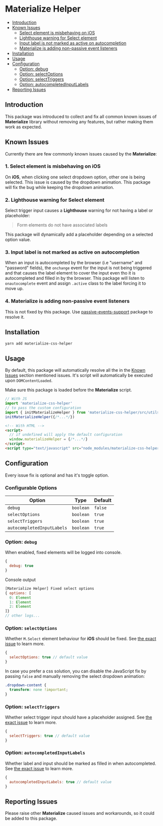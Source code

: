 # Materialize Helper

- [Introduction](#introduction)
- [Known Issues](#known-issues)
  - [Select element is misbehaving on iOS](#1-select-element-is-misbehaving-on-ios)
  - [Lighthouse warning for Select element](#2-lighthouse-warning-for-select-element)
  - [Input label is not marked as active on autocompletion](#3-input-label-is-not-marked-as-active-on-autocompletion)
  - [Materialize is adding non-passive event listeners](#4-materialize-is-adding-non-passive-event-listeners)
- [Installation](#installation)
- [Usage](#usage)
- [Configuration](#configuration)
  - [Option: debug](#option-debug)
  - [Option: selectOptions](#option-selectoptions)
  - [Option: selectTriggers](#option-selecttriggers)
  - [Option: autocompletedInputLabels](#option-autocompletedinputlabels)
- [Reporting Issues](#reporting-issues)

## Introduction

This package was introduced to collect and fix all common known issues of **Materialize** library without removing any features, but rather making them work as expected.

## Known Issues

Currently there are few commonly known issues caused by the **Materialize**:

### 1. Select element is misbehaving on iOS

On **iOS**, when clicking one select dropdown option, other one is being selected. This issue is caused by the dropdown animation. This package will fix the bug while keeping the dropdown animation.

### 2. Lighthouse warning for Select element

Select trigger input causes a **Lighthouse** warning for not having a label or placeholder:

> Form elements do not have associated labels

This package will dynamically add a placeholder depending on a selected option value.

### 3. Input label is not marked as active on autocompletion

When an input is autocompleted by the browser (i.e "username" and "password" fields), the `onchange` event for the input is not being triggered and that causes the label element to cover the input even tho it is autocompleted and filled in by the browser. This package will listen to `onautocomplete` event and assign `.active` class to the label forcing it to move up.

### 4. Materialize is adding non-passive event listeners

This is not fixed by this package. Use [passive-events-support](https://www.npmjs.com/package/passive-events-support) package to resolve it.

## Installation

```bash
yarn add materialize-css-helper
```

## Usage

By default, this package will automatically resolve all the in the [Known Issues](#known-issues) section mentioned issues. It's script will automatically be executed upon `DOMContentLoaded`.

Make sure this package is loaded before the **Materialize** script.

```js
// With JS
import 'materialize-css-helper'
// to pass the custom configuration
import { initMaterializeHelper } from 'materialize-css-helper/src/utils'
initMaterializeHelper({/*...*/})
```

```html
<!-- With HTML -->
<script>
  // if undefined will apply the default configuration
  window.materializeHelper = {/*...*/}
</script>
<script type="text/javascript" src="node_modules/materialize-css-helper/dist/main.js"></script>
```

## Configuration

Every issue fix is optional and has it's toggle option.

### Configurable Options

| Option | Type | Default |
| --- | --- | --- |
| `debug` | `boolean` | `false` |
| `selectOptions` | `boolean` | `true` |
| `selectTriggers` | `boolean` | `true` |
| `autocompletedInputLabels` | `boolean` | `true` |

### Option: `debug`

When enabled, fixed elements will be logged into console.

```js
{
  debug: true
}
```

Console output

```js
[Materialize Helper] Fixed select options
{ options: [
  0: Element
  1: Element
  2: Element
]}
// other logs...
```

### Option: `selectOptions`

Whether `M.Select` element behaviour for **iOS** should be fixed. See [the exact issue](#1-select-element-is-misbehaving-on-ios) to learn more.

```js
{
  selectOptions: true // default value
}
```

In case you prefer a css solution, you can disable the JavaScript fix by passing `false` and manually removing the select dropdown animation:

```css
.dropdown-content {
  transform: none !important;
}
```

### Option: `selectTriggers`

Whether select trigger input should have a placeholder assigned. See [the exact issue](#4-lighthouse-warning-for-select-element) to learn more.

```js
{
  selectTriggers: true // default value
}
```

### Option: `autocompletedInputLabels`

Whether label and input should be marked as filled in when autocompleted. See [the exact issue](#2-input-label-is-not-marked-as-active-on-autocompletion) to learn more.

```js
{
  autocompletedInputLabels: true // default value
}
```

## Reporting Issues

Please raise other **Materialize** caused issues and workarounds, so it could be added to this package.